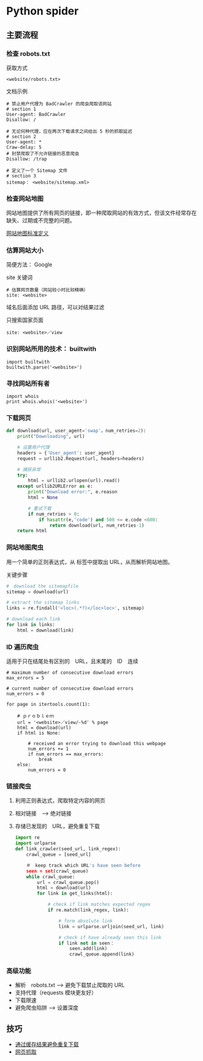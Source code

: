 # Python spider

## 主要流程

### 检查 robots.txt

获取方式

    <website/robots.txt>

文档示例

    # 禁止用户代理为 BadCrawler 的爬虫爬取该网站
    # section 1
    User-agent: BadCrawler
    Disallow: /

    # 无论何种代理，应在两次下载请求之间给出 5 秒的抓取延迟
    # section 2
    User-agent: *
    Craw-delay: 5
    # 封禁爬取了不允许链接的恶意爬虫
    Disallow: /trap

    # 定义了一个 Sitemap 文件
    # section 3
    sitemap： <website/sitemap.xml>

### 检查网站地图

网站地图提供了所有网页的链接，即一种爬取网站的有效方式，但该文件经常存在缺失、过期或不完整的问题。

[网站地图标准定义](http://www.sitemaps.org/protocol.html)

### 估算网站大小

简便方法： Google

site 关键词

    # 估算网页数量（网站较小时比较精确）
    site: <website>

域名后面添加 URL 路径，可以对结果过滤

只搜索国家页面

    site: <website>／view

### 识别网站所用的技术： builtwith

    import builtwith
    builtwith.parse('<website>')

### 寻找网站所有者

    import whois
    print whois.whois('<website>')

### 下载网页

``` python
def download(url, user_agent='swap'，num_retries=2):
    print("Downloading", url)

    # 设置用户代理
    headers = {'User_agent': user_agent}
    request = urllib2.Request(url, headers=headers)

    # 捕获异常
    try:
        html = urllib2.urlopen(url).read()
    except urllib2URLError as e:
        print("Download error:", e.reason
        html = None

        # 重试下载
        if num_retries > 0:
            if hasattr(e,'code') and 500 <= e.code <600:
                return download(url, num_retries-1)
    return html
```

### 网站地图爬虫

用一个简单的正则表达式，从 <loc> 标签中提取出 URL，从而解析网站地图。

关键步骤

``` python
#　download the sitemapfile
sitemap = download(url)

# extract the sitemap links
links = re.findall('<loc>(.*?)</loc>loc>', sitemap)

# download each link
for link in links:
    html = download(link)
```

### ID 遍历爬虫

适用于只在结尾处有区别的　URL，且末尾的　ID　连续

``` pyhton
# maximum number of consecutive download errors
max_errors = 5

# current number of consecutive download errors
num_errors = 0

for page in itertools.count(1):

    # ｐｒｏｂｌｅｍ
    url = '<website>／view/-%d' % page
    html = download(url)
    if html is None:

        # received an error trying to download this webpage
        num_errors += 1
        if num_errors == max_errors:
            break
    else:
        num_errors = 0
```

### 链接爬虫

1. 利用正则表达式，爬取特定内容的网页

1. 相对链接　--> 绝对链接

1. 存储已发现的　URL，避免重复下载

    ``` python
    import re
    import urlparse
    def link_crawler(seed_url, link_regex):
        crawl_queue = [seed_url]

        ＃　keep track which URL's have seen before
        seen = set(crawl_queue)
        while crawl_queue:
            url = crawl_queue.pop()
            html = download(url)
            for link in get_links(html):

                # check if link matches expected regex
                if re.match(link_regex, link):

                    # form absolute link
                    link = urlparse.urljoin(seed_url, link)

                    # check if have already seen this link
                    if link not in seen：
                        seen.add(link)
                        crawl_queue.append(link)
    ```

### 高级功能

- 解析　robots.txt --> 避免下载禁止爬取的 URL
- 支持代理（requests 模块更友好）
- 下载限速
- 避免爬虫陷阱 --> 设置深度

## 技巧

- [通过缓存结果避免重复下载](下载缓存.md)
- [网页抓取](数据抓取.md)

